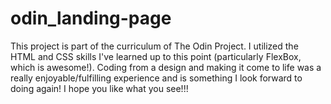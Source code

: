 # **odin_landing-page**

This project is part of the curriculum of The Odin Project. I utilized the HTML and CSS skills I've learned up to this point (particularly FlexBox, which is awesome!). Coding from a design and making it come to life was a really enjoyable/fulfilling experience and is something I look forward to doing again! I hope you like what you see!!!

